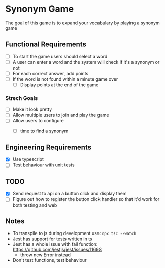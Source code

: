 # Synonym Game

The goal of this game is to expand your vocabulary by playing a synonym game

## Functional Requirements

- [ ] To start the game users should select a word
- [ ] A user can enter a word and the system will check if it's a synonym or not
- [ ] For each correct answer, add points
- [ ] If the word is not found within a minute game over
    - [ ] Display points at the end of the game

### Strech Goals

- [ ] Make it look pretty
- [ ] Allow multiple users to join and play the game
- [ ] Allow users to configure
    - [ ] time to find a synonym 


## Engineering Requirements

- [x] Use typescript
- [ ] Test behaviour with unit tests

## TODO

- [x] Send request to api on a button click and display them 
- [ ] Figure out how to register the button click handler so that it'd work for both testing and web

## Notes

- To transpile to js during development use: `npx tsc --watch` 
- Jest has support for tests written in ts
- Jest has a whole issue with fail function: https://github.com/jestjs/jest/issues/11698 
    - throw new Error instead
- Don't test functions, test behaviour
